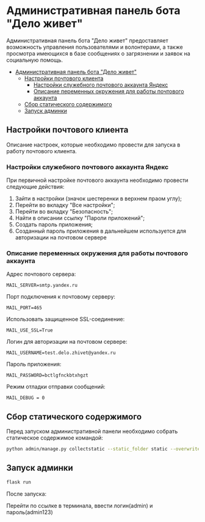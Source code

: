 # Административная панель бота "Дело живет"
Административная панель бота "Дело живет" предоставляет возможность управления пользователями и волонтерами, а также просмотра имеющихся в базе сообщениях о загрязнении и заявок на социальную помощь.

- [Административная панель бота "Дело живет"](#административная-панель-бота-дело-живет)
  - [Настройки почтового клиента](#настройки-почтового-клиента)
    - [Настройки служебного почтового аккаунта Яндекс](#настройки-служебного-почтового-аккаунта-яндекс)
    - [Описание переменных окружения для работы почтового аккаунта](#описание-переменных-окружения-для-работы-почтового-аккаунта)
  - [Сбор статического содержимого](#сбор-статического-содержимого)
  - [Запуск админки](#запуск-админки)


## Настройки почтового клиента
Описание настроек, которые необходимо провести для запуска в работу почтового клиента.

### Настройки служебного почтового аккаунта Яндекс
При первичной настройке почтового аккаунта необходимо провести следующие действия:
1. Зайти в настройки (значок шестеренки в верхнем праом углу);
2. Перейти во вкладку "Все настройки";
3. Перейти во вкладку "Безопасность";
4. Найти в описании ссылку "Пароли приложений";
5. Создать пароль приложения;
6. Созданный пароль приложения в дальнейшем используется для авторизации на почтовом сервере

### Описание переменных окружения для работы почтового аккаунта
Адрес почтового сервера:
```
MAIL_SERVER=smtp.yandex.ru
```
Порт подключения к почтовому серверу:
```
MAIL_PORT=465
```
Использовать защищенное SSL-соединение:
```
MAIL_USE_SSL=True
```
Логин для авторизации на почтовом сервере:
```
MAIL_USERNAME=test.delo.zhivet@yandex.ru
```
Пароль приложения:
```
MAIL_PASSWORD=bctlgfnckbtxhgzt
```
Режим отладки отправки сообщений:
```
MAIL_DEBUG = 0
```


## Сбор статического содержимого
Перед запуском административной панели необходимо собрать статическое содержимое командой:
```bash
python admin/manage.py collectstatic --static_folder static --overwrite
```

## Запуск админки
```bash
flask run
```
После запуска:

Перейти по ссылке в терминала, ввести логин(admin) и пароль(admin123)
